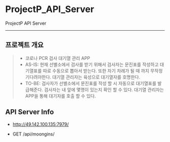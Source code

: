 # ProjectP_API_Server
ProjectP API Server

-------

## 프로젝트 개요
> - 코로나 PCR 검사 대기열 관리 APP
> - AS-IS: 현재 선별소에서 검사를 받기 위해서 검사자는 문진표를 작성하고 대기열표를 따로 수동으로 뽑아서 받는다. 
>		또한 자기 차례가 될 때 까지 무작정 기다려야한다.
>			대기열 관리자는 육성으로 대기열자를 호명한다.
> - TO-BE: 검사자가 선별소에서 문진표를 작성 할 시 자동으로 대기열표를 발급해준다.
>		 검사자는 내 앞에 몇명이 있는지 확인 할 수 있다.
> 	 대기열 관리자는 APP을 통해 대기자를 호출 할 수 있다.

## API Server Info
- http://49.142.100.135:7979/

- GET /api/moongins/ 
